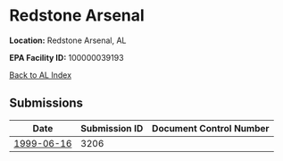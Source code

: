 # Redstone Arsenal

**Location:** Redstone Arsenal, AL

**EPA Facility ID:** 100000039193

[Back to AL Index](../../index.md)

## Submissions

| Date | Submission ID | Document Control Number |
|------|--------------|-------------------------|
| [1999-06-16](submissions/3206.md) | 3206 |  |
